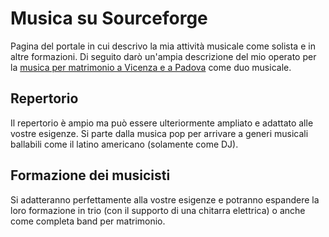 # Musica su Sourceforge
Pagina del portale in cui descrivo la mia attività musicale come solista e in altre formazioni. Di seguito darò un'ampia descrizione del mio operato per la <A HREF=https://sourceforge.net/u/andresfilo/wiki/>musica per matrimonio a Vicenza e a Padova</A> come duo musicale.
## Repertorio
Il repertorio è ampio ma può essere ulteriormente ampliato e adattato alle vostre esigenze. Si parte dalla musica pop per arrivare a generi musicali ballabili come il latino americano (solamente come DJ).
## Formazione dei musicisti
Si adatteranno perfettamente alla vostre esigenze e potranno espandere la loro formazione in trio (con il supporto di una chitarra elettrica) o anche come completa band per matrimonio.
